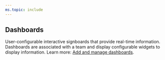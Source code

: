 ```yaml
---
ms.topic: include
---
```

 
## Dashboards 

User-configurable interactive signboards that provide real-time information. Dashboards are associated with a team and display configurable widgets to display information. Learn more: [Add and manage dashboards](/azure/devops/report/dashboards/dashboards).